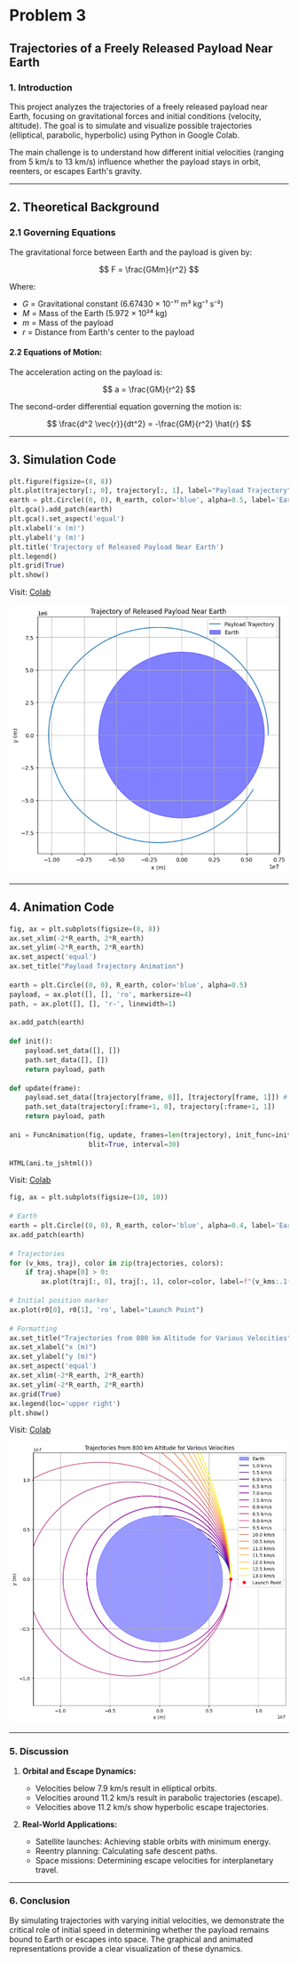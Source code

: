 # Problem 3
## **Trajectories of a Freely Released Payload Near Earth**

### **1. Introduction**

This project analyzes the trajectories of a freely released payload near Earth, focusing on gravitational forces and initial conditions (velocity, altitude). The goal is to simulate and visualize possible trajectories (elliptical, parabolic, hyperbolic) using Python in Google Colab.

The main challenge is to understand how different initial velocities (ranging from 5 km/s to 13 km/s) influence whether the payload stays in orbit, reenters, or escapes Earth's gravity.

---

## **2. Theoretical Background**

### **2.1 Governing Equations**

The gravitational force between Earth and the payload is given by:

$$
F = \frac{GMm}{r^2}
$$

Where:

* $G$ = Gravitational constant (6.67430 × 10⁻¹¹ m³ kg⁻¹ s⁻²)
* $M$ = Mass of the Earth (5.972 × 10²⁴ kg)
* $m$ = Mass of the payload
* $r$ = Distance from Earth's center to the payload

#### **2.2 Equations of Motion:**

The acceleration acting on the payload is:

$$
a = \frac{GM}{r^2}
$$

The second-order differential equation governing the motion is:

$$
\frac{d^2 \vec{r}}{dt^2} = -\frac{GM}{r^2} \hat{r}
$$

---
## **3. Simulation Code**

```python
plt.figure(figsize=(8, 8))
plt.plot(trajectory[:, 0], trajectory[:, 1], label="Payload Trajectory")
earth = plt.Circle((0, 0), R_earth, color='blue', alpha=0.5, label='Earth')
plt.gca().add_patch(earth)
plt.gca().set_aspect('equal')
plt.xlabel('x (m)')
plt.ylabel('y (m)')
plt.title('Trajectory of Released Payload Near Earth')
plt.legend()
plt.grid(True)
plt.show()
```
Visit: [Colab](https://colab.research.google.com/drive/1tmNx00N0d6ZO2M9a7sIeov0q_ArNJI7H#scrollTo=D2oE4rHnG28i)

![Example Image](https://github.com/tugcecicekli/solutions_repo/blob/main/docs/1%20Physics/2%20Gravity/Unknown-300.png?raw=true)

---


## **4. Animation Code**

```python
fig, ax = plt.subplots(figsize=(8, 8))
ax.set_xlim(-2*R_earth, 2*R_earth)
ax.set_ylim(-2*R_earth, 2*R_earth)
ax.set_aspect('equal')
ax.set_title("Payload Trajectory Animation")

earth = plt.Circle((0, 0), R_earth, color='blue', alpha=0.5)
payload, = ax.plot([], [], 'ro', markersize=4)
path, = ax.plot([], [], 'r-', linewidth=1)

ax.add_patch(earth)

def init():
    payload.set_data([], [])
    path.set_data([], [])
    return payload, path

def update(frame):
    payload.set_data([trajectory[frame, 0]], [trajectory[frame, 1]]) # Fix: Pass sequences
    path.set_data(trajectory[:frame+1, 0], trajectory[:frame+1, 1])
    return payload, path

ani = FuncAnimation(fig, update, frames=len(trajectory), init_func=init,
                    blit=True, interval=30)

HTML(ani.to_jshtml())
```
Visit: [Colab](https://colab.research.google.com/drive/1tmNx00N0d6ZO2M9a7sIeov0q_ArNJI7H#scrollTo=D2oE4rHnG28i)

```python
fig, ax = plt.subplots(figsize=(10, 10))

# Earth
earth = plt.Circle((0, 0), R_earth, color='blue', alpha=0.4, label='Earth')
ax.add_patch(earth)

# Trajectories
for (v_kms, traj), color in zip(trajectories, colors):
    if traj.shape[0] > 0:
        ax.plot(traj[:, 0], traj[:, 1], color=color, label=f"{v_kms:.1f} km/s")

# Initial position marker
ax.plot(r0[0], r0[1], 'ro', label="Launch Point")

# Formatting
ax.set_title("Trajectories from 800 km Altitude for Various Velocities")
ax.set_xlabel("x (m)")
ax.set_ylabel("y (m)")
ax.set_aspect('equal')
ax.set_xlim(-2*R_earth, 2*R_earth)
ax.set_ylim(-2*R_earth, 2*R_earth)
ax.grid(True)
ax.legend(loc='upper right')
plt.show()
```
Visit: [Colab](https://colab.research.google.com/drive/1tmNx00N0d6ZO2M9a7sIeov0q_ArNJI7H#scrollTo=D2oE4rHnG28i)

![Example Image](https://github.com/tugcecicekli/solutions_repo/blob/main/docs/1%20Physics/2%20Gravity/Unknown-301png.png?raw=true)

---

### **5. Discussion**

1. **Orbital and Escape Dynamics:**

   * Velocities below 7.9 km/s result in elliptical orbits.
   * Velocities around 11.2 km/s result in parabolic trajectories (escape).
   * Velocities above 11.2 km/s show hyperbolic escape trajectories.

2. **Real-World Applications:**

   * Satellite launches: Achieving stable orbits with minimum energy.
   * Reentry planning: Calculating safe descent paths.
   * Space missions: Determining escape velocities for interplanetary travel.

---

### **6. Conclusion**

By simulating trajectories with varying initial velocities, we demonstrate the critical role of initial speed in determining whether the payload remains bound to Earth or escapes into space. The graphical and animated representations provide a clear visualization of these dynamics.
